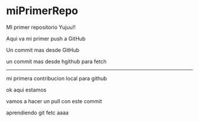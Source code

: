 # miPrimerRepo
MI primer repositorio Yujuu!!

Aqui va mi primer push a GitHub

Un commit mas desde GitHub

un commit mas desde hgithub para fetch

****************************************

 mi primera contribucion local para github

ok aqui estamos 

vamos a hacer un pull con este commit

aprendiendo git fetc aaaa
